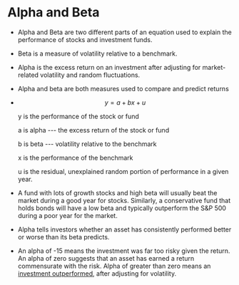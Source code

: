 # Alpha and Beta

- Alpha and Beta are two different parts of an equation used to explain the performance of stocks and investment funds.

- Beta is a measure of volatility relative to a benchmark.

- Alpha is the excess return on an investment after adjusting for market-related volatility and random fluctuations.

- Alpha and beta are both measures used to compare and predict returns

- $$
  y = a + bx + u
  $$

   y is the performance of the stock or fund

   a is alpha --- the excess return of the stock or fund

   b is beta --- volatility relative to the benchmark

   x is the performance of the benchmark

   u is the residual, unexplained random portion of performance in a given year.

- A fund with lots of growth stocks and high beta will usually beat the market during a good year for stocks. Similarly, a conservative fund that holds bonds will have a low beta and typically outperform the S&P 500 during a poor year for the market.

- Alpha tells investors whether an asset has consistently performed better or worse than its beta predicts.

- An alpha of -15 means the investment was far too risky given the return. An alpha of zero suggests that an asset has earned a return commensurate with the risk. Alpha of greater than zero means an [investment outperformed](https://www.investopedia.com/articles/07/alphabeta.asp), after adjusting for volatility.